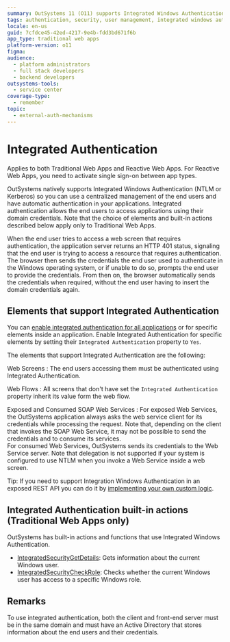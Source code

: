 ```yaml
---
summary: OutSystems 11 (O11) supports Integrated Windows Authentication for centralized user management and automatic application authentication.
tags: authentication, security, user management, integrated windows authentication, active directory
locale: en-us
guid: 7cfdce45-42ed-4217-9e4b-fdd3bd671f6b
app_type: traditional web apps
platform-version: o11
figma:
audience:
  - platform administrators
  - full stack developers
  - backend developers
outsystems-tools:
  - service center
coverage-type:
  - remember
topic:
  - external-auth-mechanisms
---
```


# Integrated Authentication

<div class="info" markdown="1">

Applies to both Traditional Web Apps and Reactive Web Apps. For Reactive Web Apps, you need to activate single sign-on between app types.

</div>

OutSystems natively supports Integrated Windows Authentication (NTLM or Kerberos) so you can use a centralized management of the end users and have automatic authentication in your applications. Integrated authentication allows the end users to access applications using their domain credentials. Note that the choice of elements and built-in actions described below apply only to Traditional Web Apps.

When the end user tries to access a web screen that requires authentication, the application server returns an HTTP 401 status, signaling that the end user is trying to access a resource that requires authentication. The browser then sends the credentials the end user used to authenticate in the Windows operating system, or if unable to do so, prompts the end user to provide the credentials. From then on, the browser automatically sends the credentials when required, without the end user having to insert the domain credentials again.

## Elements that support Integrated Authentication

You can [enable integrated authentication for all applications](configure-active-directory.md) or for specific elements inside an application. Enable Integrated Authentication for specific elements by setting their `Integrated Authentication` property to `Yes`.

The elements that support Integrated Authentication are the following:

Web Screens
:   The end users accessing them must be authenticated using Integrated Authentication.

Web Flows
:   All screens that don't have set the `Integrated Authentication` property inherit its value form the web flow.

Exposed and Consumed SOAP Web Services
:   For exposed Web Services, the OutSystems application always asks the web service client for its credentials while processing the request. Note that, depending on the client that invokes the SOAP Web Service, it may not be possible to send the credentials and to consume its services.  
    For consumed Web Services, OutSystems sends its credentials to the Web Service server. Note that delegation is not supported if your system is configured to use NTLM when you invoke a Web Service inside a web screen.

Tip: If you need to support Integration Windows Authentication in an exposed REST API you can do it by [implementing your own custom logic](../../../integration-with-systems/rest/expose-rest-apis/add-custom-authentication-to-an-exposed-rest-api.md).

## Integrated Authentication built-in actions (Traditional Web Apps only)

OutSystems has built-in actions and functions that use Integrated Windows Authentication.

* [IntegratedSecurityGetDetails](<../../../ref/apis/auto/system-actions.final.md#IntegratedSecurityGetDetails>): Gets information about the current Windows user.
* [IntegratedSecurityCheckRole](<../../../ref/apis/auto/system-actions.final.md#IntegratedSecurityCheckRole>): Checks whether the current Windows user has access to a specific Windows role.

## Remarks

To use integrated authentication, both the client and front-end server must be in the same domain and must have an Active Directory that stores information about the end users and their credentials.
